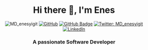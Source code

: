 <h1 align="center">Hi there 👋, I'm Enes</h1>

<p align="center"> 
    <img src="https://komarev.com/ghpvc/?username=MD_enesyigit&label=Profile%20views&color=0e75b6&style=flat" alt="MD_enesyigit"/>
    <a href="https://github.com/MD_enesyigit"><img src="https://img.shields.io/github/followers/cosasdepuma.svg?label=GitHub&style=social" alt="GitHub"></a>
    <a href="https://github.com/MD_enesyigit?tab=followers"><img src="https://img.shields.io/github/followers/MD_enesyigit?label=Followers&style=social" alt="GitHub Badge"></a>
    <a href="https://twitter.com/MD_enesyigit" target="_blank"><img alt="Twitter: MD_enesyigit" src="https://img.shields.io/twitter/follow/MD_enesyigit.svg?style=social"/></a>
    <a href="https://www.linkedin.com/in/MD_enesyigit"><img src="https://img.shields.io/badge/LinkedIn--_.svg?style=social&logo=linkedin" alt="LinkedIn"></a>
</p>

<h3 align="center">A passionate Software Developer</h3>


<!--

Here are some ideas to get you started:

- 🔭 I’m currently working on ...
- 🌱 I’m currently learning ...
- 👯 I’m looking to collaborate on ...
- 🤔 I’m looking for help with ...
- 💬 Ask me about ...
- 📫 How to reach me: ...
- 😄 Pronouns: ...
- ⚡ Fun fact: ...
-->
